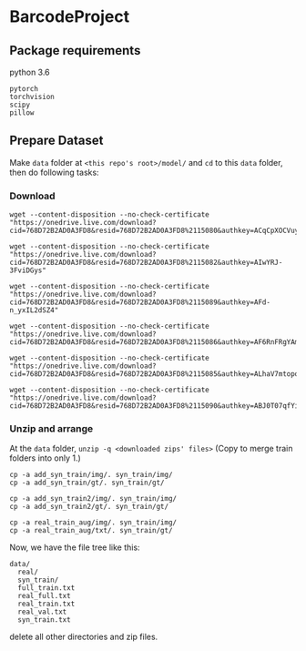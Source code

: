 # BarcodeProject

## Package requirements

python 3.6

    pytorch
    torchvision
    scipy
    pillow

## Prepare Dataset

Make `data` folder at `<this repo's root>/model/` and `cd` to this `data` folder, then do following tasks:

### Download

    wget --content-disposition --no-check-certificate "https://onedrive.live.com/download?cid=768D72B2AD0A3FD8&resid=768D72B2AD0A3FD8%2115080&authkey=ACqCpXOCVuytFu4"

    wget --content-disposition --no-check-certificate "https://onedrive.live.com/download?cid=768D72B2AD0A3FD8&resid=768D72B2AD0A3FD8%2115082&authkey=AIwYRJ-3FviDGys"

    wget --content-disposition --no-check-certificate "https://onedrive.live.com/download?cid=768D72B2AD0A3FD8&resid=768D72B2AD0A3FD8%2115089&authkey=AFd-n_yxIL2dSZ4"

    wget --content-disposition --no-check-certificate "https://onedrive.live.com/download?cid=768D72B2AD0A3FD8&resid=768D72B2AD0A3FD8%2115086&authkey=AF6RnFRgYAmdz70"

    wget --content-disposition --no-check-certificate "https://onedrive.live.com/download?cid=768D72B2AD0A3FD8&resid=768D72B2AD0A3FD8%2115085&authkey=ALhaV7mtopohBGI"

    wget --content-disposition --no-check-certificate "https://onedrive.live.com/download?cid=768D72B2AD0A3FD8&resid=768D72B2AD0A3FD8%2115090&authkey=ABJ0T07qfYiT5Xs"

### Unzip and arrange

At the `data` folder, `unzip -q <downloaded zips' files>`
(Copy to merge train folders into only 1.)

    cp -a add_syn_train/img/. syn_train/img/
    cp -a add_syn_train/gt/. syn_train/gt/
    
    cp -a add_syn_train2/img/. syn_train/img/
    cp -a add_syn_train2/gt/. syn_train/gt/
    
    cp -a real_train_aug/img/. syn_train/img/
    cp -a real_train_aug/txt/. syn_train/gt/
    
Now, we have the file tree like this:

    data/
      real/
      syn_train/
      full_train.txt
      real_full.txt
      real_train.txt
      real_val.txt
      syn_train.txt
delete all other directories and zip files.
